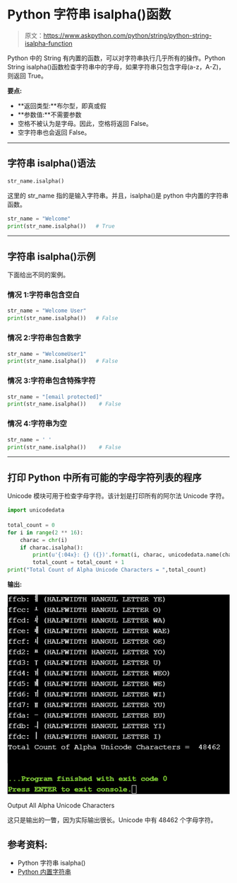 # Python 字符串 isalpha()函数

> 原文：<https://www.askpython.com/python/string/python-string-isalpha-function>

Python 中的 String 有内置的函数，可以对字符串执行几乎所有的操作。Python String isalpha()函数检查字符串中的字母，如果字符串只包含字母(a-z，A-Z)，则返回 True。

**要点:**

*   **返回类型:**布尔型，即真或假
*   **参数值:**不需要参数
*   空格不被认为是字母。因此，空格将返回 False。
*   空字符串也会返回 False。

* * *

## 字符串 isalpha()语法

```py
str_name.isalpha()

```

这里的 str_name 指的是输入字符串。并且，isalpha()是 python 中内置的字符串函数。

```py
str_name = "Welcome"
print(str_name.isalpha())   # True

```

* * *

## 字符串 isalpha()示例

下面给出不同的案例。

### 情况 1:字符串包含空白

```py
str_name = "Welcome User"
print(str_name.isalpha())   # False

```

### 情况 2:字符串包含数字

```py
str_name = "WelcomeUser1"
print(str_name.isalpha())   # False

```

### 情况 3:字符串包含特殊字符

```py
str_name = "[email protected]"
print(str_name.isalpha())    # False

```

### 情况 4:字符串为空

```py
str_name = ' '
print(str_name.isalpha())    # False

```

* * *

## 打印 Python 中所有可能的字母字符列表的程序

Unicode 模块可用于检查字母字符。该计划是打印所有的阿尔法 Unicode 字符。

```py
import unicodedata

total_count = 0
for i in range(2 ** 16):
    charac = chr(i)
    if charac.isalpha():
        print(u'{:04x}: {} ({})'.format(i, charac, unicodedata.name(charac, 'UNNAMED')))
        total_count = total_count + 1
print("Total Count of Alpha Unicode Characters = ",total_count)

```

**输出:**

![Output All Alpha Unicode Characters](img/695b1054a6b966d5f7c8c61a96c83626.png)

Output All Alpha Unicode Characters

这只是输出的一瞥，因为实际输出很长。Unicode 中有 48462 个字母字符。

## 参考资料:

*   Python 字符串 isalpha()
*   [Python 内置字符串](https://docs.python.org/3/library/stdtypes.html)
